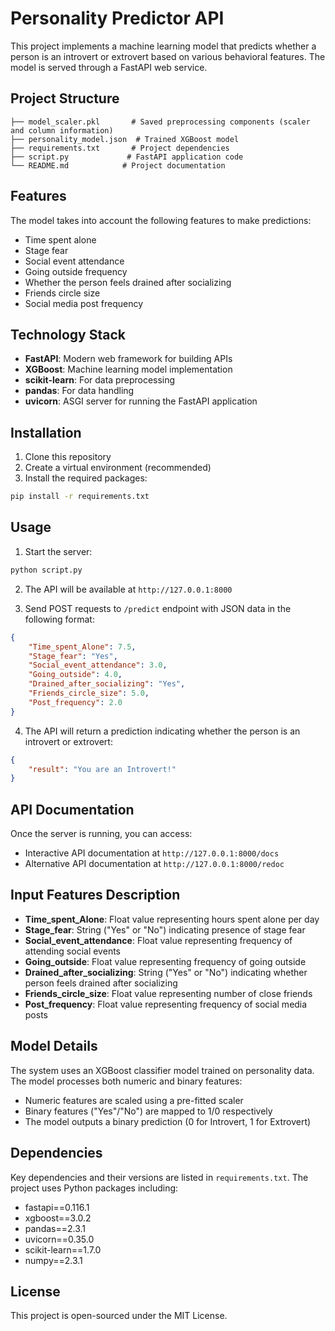 # Personality Predictor API

This project implements a machine learning model that predicts whether a person is an introvert or extrovert based on various behavioral features. The model is served through a FastAPI web service.

## Project Structure

```
├── model_scaler.pkl       # Saved preprocessing components (scaler and column information)
├── personality_model.json  # Trained XGBoost model
├── requirements.txt       # Project dependencies
├── script.py             # FastAPI application code
└── README.md            # Project documentation
```

## Features

The model takes into account the following features to make predictions:

- Time spent alone
- Stage fear
- Social event attendance
- Going outside frequency
- Whether the person feels drained after socializing
- Friends circle size
- Social media post frequency

## Technology Stack

- **FastAPI**: Modern web framework for building APIs
- **XGBoost**: Machine learning model implementation
- **scikit-learn**: For data preprocessing
- **pandas**: For data handling
- **uvicorn**: ASGI server for running the FastAPI application

## Installation

1. Clone this repository
2. Create a virtual environment (recommended)
3. Install the required packages:

```bash
pip install -r requirements.txt
```

## Usage

1. Start the server:

```bash
python script.py
```

2. The API will be available at `http://127.0.0.1:8000`

3. Send POST requests to `/predict` endpoint with JSON data in the following format:

```json
{
	"Time_spent_Alone": 7.5,
	"Stage_fear": "Yes",
	"Social_event_attendance": 3.0,
	"Going_outside": 4.0,
	"Drained_after_socializing": "Yes",
	"Friends_circle_size": 5.0,
	"Post_frequency": 2.0
}
```

4. The API will return a prediction indicating whether the person is an introvert or extrovert:

```json
{
	"result": "You are an Introvert!"
}
```

## API Documentation

Once the server is running, you can access:

- Interactive API documentation at `http://127.0.0.1:8000/docs`
- Alternative API documentation at `http://127.0.0.1:8000/redoc`

## Input Features Description

- **Time_spent_Alone**: Float value representing hours spent alone per day
- **Stage_fear**: String ("Yes" or "No") indicating presence of stage fear
- **Social_event_attendance**: Float value representing frequency of attending social events
- **Going_outside**: Float value representing frequency of going outside
- **Drained_after_socializing**: String ("Yes" or "No") indicating whether person feels drained after socializing
- **Friends_circle_size**: Float value representing number of close friends
- **Post_frequency**: Float value representing frequency of social media posts

## Model Details

The system uses an XGBoost classifier model trained on personality data. The model processes both numeric and binary features:

- Numeric features are scaled using a pre-fitted scaler
- Binary features ("Yes"/"No") are mapped to 1/0 respectively
- The model outputs a binary prediction (0 for Introvert, 1 for Extrovert)

## Dependencies

Key dependencies and their versions are listed in `requirements.txt`. The project uses Python packages including:

- fastapi==0.116.1
- xgboost==3.0.2
- pandas==2.3.1
- uvicorn==0.35.0
- scikit-learn==1.7.0
- numpy==2.3.1

## License

This project is open-sourced under the MIT License.
